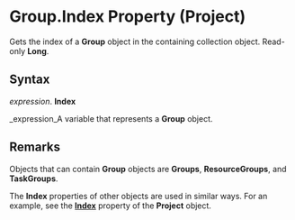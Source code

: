 
# Group.Index Property (Project)

Gets the index of a  **Group** object in the containing collection object. Read-only **Long**.


## Syntax

 _expression_. **Index**

 _expression_A variable that represents a  **Group** object.


## Remarks

Objects that can contain  **Group** objects are **Groups**,  **ResourceGroups**, and  **TaskGroups**.

The  **Index** properties of other objects are used in similar ways. For an example, see the **[Index](1213f55b-aca0-76ee-2e8a-2442a2c576e1.md)** property of the **Project** object.

